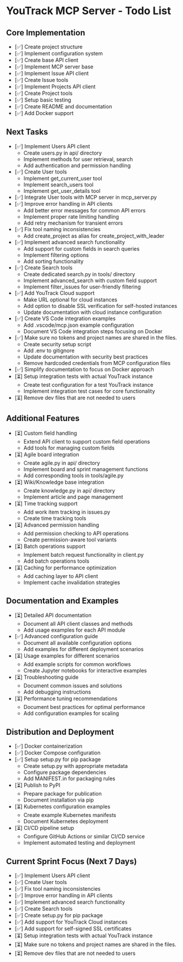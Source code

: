 # YouTrack MCP Server - Todo List

## Core Implementation

- [✅] Create project structure
- [✅] Implement configuration system
- [✅] Create base API client
- [✅] Implement MCP server base
- [✅] Implement Issue API client
- [✅] Create Issue tools
- [✅] Implement Projects API client
- [✅] Create Project tools
- [✅] Setup basic testing
- [✅] Create README and documentation
- [✅] Add Docker support

## Next Tasks

- [✅] Implement Users API client
  - Create users.py in api/ directory
  - Implement methods for user retrieval, search
  - Add authentication and permission handling
- [✅] Create User tools
  - Implement get_current_user tool
  - Implement search_users tool
  - Implement get_user_details tool
- [✅] Integrate User tools with MCP server in mcp_server.py
- [✅] Improve error handling in API clients
  - Add better error messages for common API errors
  - Implement proper rate limiting handling
  - Add retry mechanism for transient errors
- [✅] Fix tool naming inconsistencies
  - Add create_project as alias for create_project_with_leader
- [✅] Implement advanced search functionality
  - Add support for custom fields in search queries
  - Implement filtering options
  - Add sorting functionality
- [✅] Create Search tools
  - Create dedicated search.py in tools/ directory
  - Implement advanced_search with custom field support
  - Implement filter_issues for user-friendly filtering
- [✅] Add YouTrack Cloud support
  - Make URL optional for cloud instances
  - Add option to disable SSL verification for self-hosted instances
  - Update documentation with cloud instance configuration
- [✅] Create VS Code integration examples
  - Add .vscode/mcp.json example configuration
  - Document VS Code integration steps focusing on Docker
- [✅] Make sure no tokens and project names are shared in the files.
  - Create security setup script
  - Add .env to gitignore
  - Update documentation with security best practices
  - Remove hardcoded credentials from MCP configuration files
- [✅] Simplify documentation to focus on Docker approach
- [⏳] Setup integration tests with actual YouTrack instance
  - Create test configuration for a test YouTrack instance
  - Implement integration test cases for core functionality
- [⏳] Remove dev files that are not needed to users

## Additional Features

- [⏳] Custom field handling
  - Extend API client to support custom field operations
  - Add tools for managing custom fields
- [⏳] Agile board integration
  - Create agile.py in api/ directory
  - Implement board and sprint management functions
  - Add corresponding tools in tools/agile.py
- [⏳] Wiki/Knowledge base integration
  - Create knowledge.py in api/ directory
  - Implement article and page management
- [⏳] Time tracking support
  - Add work item tracking in issues.py
  - Create time tracking tools
- [⏳] Advanced permission handling
  - Add permission checking to API operations
  - Create permission-aware tool variants
- [⏳] Batch operations support
  - Implement batch request functionality in client.py
  - Add batch operations tools
- [⏳] Caching for performance optimization
  - Add caching layer to API client
  - Implement cache invalidation strategies

## Documentation and Examples

- [⏳] Detailed API documentation
  - Document all API client classes and methods
  - Add usage examples for each API module
- [✅] Advanced configuration guide
  - Document all available configuration options
  - Add examples for different deployment scenarios
- [⏳] Usage examples for different scenarios
  - Add example scripts for common workflows
  - Create Jupyter notebooks for interactive examples
- [⏳] Troubleshooting guide
  - Document common issues and solutions
  - Add debugging instructions
- [⏳] Performance tuning recommendations
  - Document best practices for optimal performance
  - Add configuration examples for scaling

## Distribution and Deployment

- [✅] Docker containerization
- [✅] Docker Compose configuration
- [✅] Setup setup.py for pip package
  - Create setup.py with appropriate metadata
  - Configure package dependencies
  - Add MANIFEST.in for packaging rules
- [⏳] Publish to PyPI
  - Prepare package for publication
  - Document installation via pip
- [⏳] Kubernetes configuration examples
  - Create example Kubernetes manifests
  - Document Kubernetes deployment
- [⏳] CI/CD pipeline setup
  - Configure GitHub Actions or similar CI/CD service
  - Implement automated testing and deployment

## Current Sprint Focus (Next 7 Days)

- [✅] Implement Users API client
- [✅] Create User tools
- [✅] Fix tool naming inconsistencies
- [✅] Improve error handling in API clients
- [✅] Implement advanced search functionality
- [✅] Create Search tools
- [✅] Create setup.py for pip package
- [✅] Add support for YouTrack Cloud instances
- [✅] Add support for self-signed SSL certificates
- [⏳] Setup integration tests with actual YouTrack instance 
- [⏳] Make sure no tokens and project names are shared in the files.
- [⏳] Remove dev files that are not needed to users